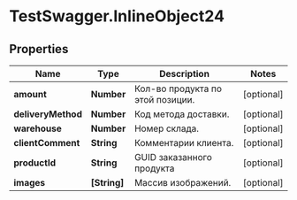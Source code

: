 # TestSwagger.InlineObject24

## Properties

Name | Type | Description | Notes
------------ | ------------- | ------------- | -------------
**amount** | **Number** | Кол-во продукта по этой позиции. | [optional] 
**deliveryMethod** | **Number** | Код метода доставки. | [optional] 
**warehouse** | **Number** | Номер склада. | [optional] 
**clientComment** | **String** | Комментарии клиента. | [optional] 
**productId** | **String** | GUID заказанного продукта | [optional] 
**images** | **[String]** | Массив изображений. | [optional] 


